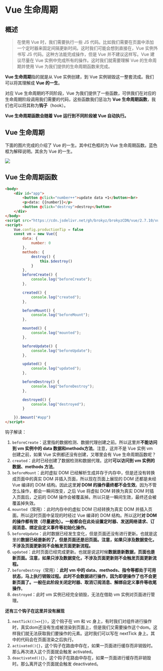 # Vue 生命周期

## 概述

>  在使用 Vue 时，我们需要执行一些 JS 代码。比如我们需要在页面中添加一个定时器来固定间隔更新时间。这时我们可能会想到直接在，Vue 实例外书写 JS 代码。这种方法能完成操作，但是 Vue 并不建议这样写。Vue 建议尽量在 Vue 实例中完成所有的操作。这时我们就需要理解 Vue 的生命周期并使用 Vue 为我们提供的生命周期函数来完成。

**Vue 生命周期**指的就是从 Vue 实例创建，到 Vue 实例销毁这一整套流成。我们可以将其理解成 **Vue 的一生**。

对应 Vue 生命周期的不同阶段，Vue 为我们提供了一些函数，可供我们在对应的生命周期阶段调用我们需要的代码，这些函数我们惩治为 **Vue 生命周期函数**，我们也可以将其称为**钩子**（hook）。

**Vue 生命周期函数会随着 Vue 运行到不同阶段被 Vue 自动执行。**

## Vue 生命周期

下面的图片完成的介绍了 Vue 的一生。其中红色框的为 Vue 生命周期函数。蓝色框为解释说明。其余为 Vue 的一生。

![](https://pic.imgdb.cn/item/632e6b3216f2c2beb18294f5.jpg)

## Vue 生命周期函数

```html
<body>
	<div id="app">
		<button @click="number++">update data +1</button><br>
		<p>data: {{number}}</p>
		<button @click="destroy">destroy</button>
	</div>
</body>
<script src="https://cdn.jsdelivr.net/gh/brokyz/brokyzCDN/vue/2.7.10/vue.js"></script>
<script>
	Vue.config.productionTip = false
	const vm = new Vue({
		data: {
			number: 0
		},
		methods: {
			destroy() {
				this.$destroy()
			}
		},
		beforeCreate() {
			console.log("beforeCreate");
		},

		created() {
			console.log("created");
		},

		beforeMount() {
			console.log("beforeMount");
		},

		mounted() {
			console.log("mounted");
		},

		beforeUpdate() {
			console.log("beforeUpdate");
		},

		updated() {
			console.log("updated");
		},

		beforeDestroy() {
			console.log("beforeDestroy");
		},

		destroyed() {
			console.log("destroyed");
		}

	}).$mount("#app")
</script>
```

钩子解读：

1. `beforeCreate`：这里指的数据检测、数据代理创建之前。所以这里并**不能访问到 vm 实例中的 data 数据和methods方法**。注意，这并不是 Vue 实例 vm 创建之前，如果 Vue 实例都还没有创建，又哪里会有 Vue 生命周期函数呢？
2. `created`：此时已经创建了数据检测和数据代理。这时**可以访问到 vm 实例的数据、methods 方法**。
3. `beforeMount`：此时虚拟 DOM 已经解析生成并存于内存中，但是还没有转换成页面中的真实 DOM 并插入页面，所以现在页面上展现的 DOM 还都是未经 Vue 编译的 DOM 结构。因此这里**对 DOM 的操作最终都不会生效**。因为不管怎么操作，都会一瞬间改变，之后 Vue 将虚拟 DOM 转换为真实 DOM 时插入页面后，之前的 DOM 操作会被覆盖掉。所以只是一瞬间生效，最终还会被覆盖掉失效。
4. `mounted`（常用）：此时内存中的虚拟 DOM 已经转换为真实 DOM 并插入页面。所以这时页面中呈现的时经过 Vue 编译的 DOM 结构。所以这时**对 DOM 的操作都有效（尽量避免）。一般都会在此处设置定时器、发送网络请求、订阅消息、绑定自定义事件等初始化操作。**
5. `beforeUpdate`：此时数据已经发生变化，但是页面还没有进行更新。也就是这里的**数据已经是新的了，但是页面还是旧页面。注意，如果只涉及数据变化，不涉及页面更新则不会触发页面更新流程。**
6. `updated`：此时页面已经完成更新。也就是说这时候**数据是新数据，页面也是新页面。注意，如果只涉及数据变化，不涉及页面更新则不会触发页面更新流程。**
7. `beforeDestroy`（常用）：**此时 vm 中的 data、methods、指令等都处于可用状态，马上执行销毁过程。此时不会数据进行操作，因为即便操作了也不会更新页面了。一般在此阶段关闭定时器、取消订阅消息、解绑自定义事件等收尾操作**。
8. `destroyed`：此时 vm 实例已经完全销毁，无法在借助 vm 实例对页面进行管理。

**还有三个钩子在这里并没有展现**

1. `nextTick(()=>{})`，这个钩子在 vm 和 vc 身上，有时我们对组件进行操作时，真实dom还没有生成被渲染到页面上，但是我们又需要操作这个dom。这样我们就无法获取我们要操作的元素。这时我们可以写在 nextTick 身上。其中的代码会在页面渲染之后执行。
2. `activated(){}`，这个钩子在路由中存在，如果一页面进行缓存而非销毁时。那么再次进入这个页面就会触发 activated。
3. `deactivated(){}`，这个钩子在路由中存在，如果一页面进行缓存而非销毁时。那么离开这个页面就会触发 deactivated。